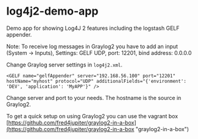 # log4j2-demo-app
Demo app for showing Log4J 2 features including the logstash GELF appender.

Note: To receive log messages in Graylog2 you have to add an input (System -> Inputs),          Settings: GELF UDP, port: 12201, bind address: 0.0.0.0

Change Graylog server settings in `log4j2.xml`. 

    <GELF name="gelfAppender" server="192.168.56.100" port="12201" hostName="myhost" protocol="UDP" additionalFields="{'environment': 'DEV', 'application': 'MyAPP'}" />

Change server and port to your needs. The hostname is the source in Graylog2.

To get a quick setup on using Graylog2 you can use the vagrant box [https://github.com/fred4jupiter/graylog2-in-a-box](https://github.com/fred4jupiter/graylog2-in-a-box "graylog2-in-a-box")

